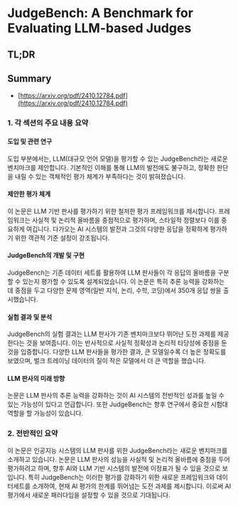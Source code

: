 # JudgeBench: A Benchmark for Evaluating LLM-based Judges
## TL;DR
## Summary
- [https://arxiv.org/pdf/2410.12784.pdf](https://arxiv.org/pdf/2410.12784.pdf)

### 1. 각 섹션의 주요 내용 요약

#### 도입 및 관련 연구
도입 부분에서는, LLM(대규모 언어 모델)을 평가할 수 있는 JudgeBench라는 새로운 벤치마크를 제안합니다. 기본적인 이해를 통해 LLM의 발전에도 불구하고, 정확한 판단을 내릴 수 있는 객체적인 평가 체계가 부족하다는 것이 밝혀졌습니다.

#### 제안한 평가 체계
이 논문은 LLM 기반 판사를 평가하기 위한 철저한 평가 프레임워크를 제시합니다. 프레임워크는 사실적 및 논리적 올바름을 중점적으로 평가하며, 스타일적 정렬보다 이를 중요하게 여깁니다. 다가오는 AI 시스템의 발전과 그것의 다양한 응답을 정확하게 평가하기 위한 객관적 기준 설정이 강조됩니다.

#### JudgeBench의 개발 및 구현
JudgeBench는 기존 데이터 세트를 활용하여 LLM 판사들이 각 응답의 올바름을 구분할 수 있는지 평가할 수 있도록 설계되었습니다. 이 논문은 특히 추론 능력을 강화하는 데 중점을 두고 다양한 문제 영역(일반 지식, 논리, 수학, 코딩)에서 350개 응답 쌍을 출시했습니다.

#### 실험 결과 및 분석
JudgeBench의 실험 결과는 LLM 판사가 기존 벤치마크보다 뛰어난 도전 과제를 제공한다는 것을 보여줍니다. 이는 반사적으로 사실적 정확성과 논리적 타당성에 중점을 둔 것을 입증합니다. 다양한 LLM 판사들을 평가한 결과, 큰 모델일수록 더 높은 정확도를 보였으며, 벌크 트레이닝 데이터의 질이 작은 모델에서 더 큰 역할을 했습니다.

#### LLM 판사의 미래 방향
논문은 LLM 판사의 추론 능력을 강화하는 것이 AI 시스템의 전반적인 성과를 높일 수 있는 가능성이 있다고 언급합니다. 또한 JudgeBench는 향후 연구에서 중요한 시험대 역할을 할 가능성이 있습니다.

### 2. 전반적인 요약
이 논문은 인공지능 시스템의 LLM 판사를 위한 JudgeBench라는 새로운 벤치마크를 소개하고 있습니다. 논문은 LLM 판사의 성능을 사실적 및 논리적 올바름에 중점을 두어 평가하려고 하며, 향후 AI와 LLM 기반 시스템의 발전에 이정표가 될 수 있을 것으로 보입니다. 특히 JudgeBench는 이러한 평가를 강화하기 위한 새로운 프레임워크와 데이터세트를 소개하여, 현재 AI 평가의 한계를 뛰어넘는 도전 과제를 제시합니다. 이로써 AI 평가에서 새로운 패러다임을 설정할 수 있을 것으로 기대됩니다.